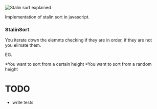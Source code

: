 ![Stalin sort explained](https://preview.redd.it/x9triplll1v11.jpg?width=640&crop=smart&auto=webp&s=dd89a323fac094a86ae0eb9c65546c0bd6aaf6a7)

Implementation of stalin sort in javascript.

### StalinSort

You iterate down the elemnts checking if they are in order, if they are not you elimate them.

EG.

*You want to sort from a certain height
*You want to sort from a random height

# TODO

* write tests


